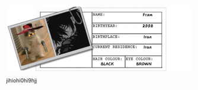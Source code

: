 <img src='https://raw.githubusercontent.com/Fr-zm/Fr-zm/refs/heads/main/readme/header.png' style='margin:-100;'>
<p>jihiohi0hi9hjj</p>
